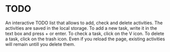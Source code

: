 # TODO
An interactive TODO list that allows to add, check and delete activities. The activities are saved in the local storage.
To add a new task, write it in the text box and press + or enter.
To check a task, click on the V icon.
To delete a task, click on the trash icon.
Even if you reload the page, existing activities will remain untill you delete them.
